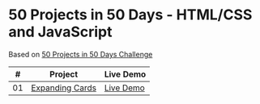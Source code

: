 # 50 Projects in 50 Days - HTML/CSS and JavaScript

Based on [50 Projects in 50 Days Challenge](https://github.com/bradtraversy/50projects50days#50-projects-in-50-days---htmlcss-and-javascript)

|  #  | Project                                                                                                                     | Live Demo                                                                         |
| :-: | --------------------------------------------------------------------------------------------------------------------------- | --------------------------------------------------------------------------------- |
| 01  | [Expanding Cards](https://github.com/utkuagus/50projects50days/tree/main/expanding-cards)                                   | [Live Demo](https://utkuagus.github.io/50projects50days/expanding-cards/index.html)|
